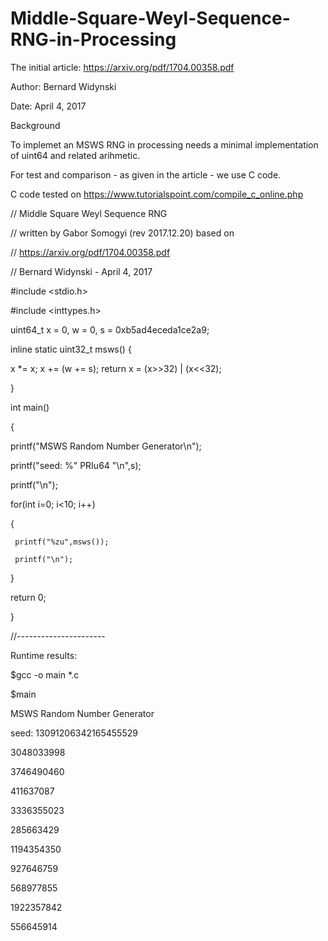 # Middle-Square-Weyl-Sequence-RNG-in-Processing

The initial article: https://arxiv.org/pdf/1704.00358.pdf

Author: Bernard Widynski

Date: April 4, 2017

Background

To implemet an MSWS RNG in processing needs a minimal implementation of uint64 and related arihmetic.

For test and comparison - as given in the article - we use C code.


C code tested on https://www.tutorialspoint.com/compile_c_online.php

// Middle Square Weyl Sequence RNG

// written by Gabor Somogyi (rev 2017.12.20) based on

// https://arxiv.org/pdf/1704.00358.pdf

// Bernard Widynski - April 4, 2017



#include <stdio.h>

#include <inttypes.h>



uint64_t x = 0, w = 0, s = 0xb5ad4eceda1ce2a9;

inline static uint32_t msws() {

  x *= x; x += (w += s); return x = (x>>32) | (x<<32);

}



int main()

{

  printf("MSWS Random Number Generator\n");

  printf("seed: %" PRIu64 "\n",s);

  printf("\n");

  for(int i=0; i<10; i++)

  {

     printf("%zu",msws());

     printf("\n");

   }

  return 0;

}

//----------------------

Runtime results:


$gcc -o main *.c

$main

MSWS Random Number Generator

seed: 13091206342165455529



3048033998

3746490460

411637087

3336355023

285663429

1194354350

927646759

568977855

1922357842

556645914

